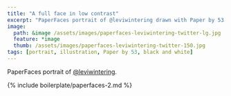 ```yaml
---
title: "A full face in low contrast"
excerpt: "PaperFaces portrait of @leviwintering drawn with Paper by 53 on an iPad."
image: 
  path: &image /assets/images/paperfaces-leviwintering-twitter-lg.jpg 
  feature: *image
  thumb: /assets/images/paperfaces-leviwintering-twitter-150.jpg
tags: [portrait, illustration, Paper by 53, black and white]
---
```


PaperFaces portrait of [@leviwintering](http://twitter.com/leviwintering).

{% include boilerplate/paperfaces-2.md %}